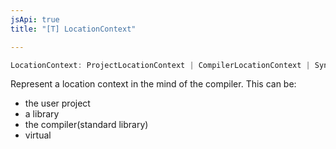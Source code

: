 ```yaml
---
jsApi: true
title: "[T] LocationContext"

---
```

```ts
LocationContext: ProjectLocationContext | CompilerLocationContext | SyntheticLocationContext | LibraryLocationContext
```

Represent a location context in the mind of the compiler. This can be:
- the user project
- a library
- the compiler(standard library)
- virtual
